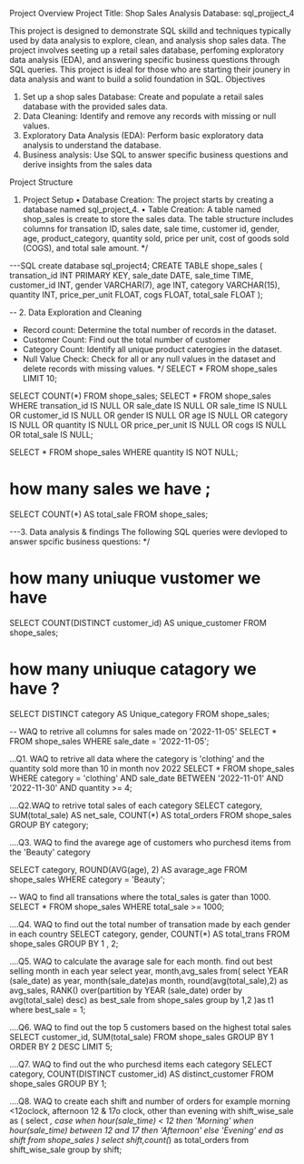 Project Overview
Project Title: Shop Sales Analysis
Database: sql_projject_4

This project is designed to demonstrate SQL skilld and techniques typically used by data analysis to explore, clean, and analysis shop sales data. The project involves seeting up a retail sales database, perfoming exploratory data analysis (EDA), and answering specific business questions through SQL queries. This project is ideal for those who are starting their jounery in data analysis and want to build a solid foundation in SQL.
Objectives
1. Set up a shop sales Database: Create and populate a retail sales database with the provided sales data.
2. Data Cleaning: Identify and remove any  records with missing or null values.
3. Exploratory Data Analysis (EDA): Perform basic exploratory data analysis to understand the database.
4. Business analysis: Use SQL to answer specific business questions and derive insights from the sales data

   
Project Structure
1. Project Setup 
•	Database Creation: The project starts by creating a database named sql_project_4.
•	Table Creation: A table named shop_sales is create to store the sales data. The table structure includes columns for transation ID, sales date, sale time, customer id, gender, age, product_category, quantity sold, price per unit, cost of goods sold (COGS), and total sale amount. */

---SQL
create database sql_project4;
CREATE TABLE shope_sales (
    transation_id INT PRIMARY KEY,
    sale_date DATE,
    sale_time TIME,
    customer_id INT,
    gender VARCHAR(7),
    age INT,
    category VARCHAR(15),
    quantity INT,
    price_per_unit FLOAT,
    cogs FLOAT,
    total_sale FLOAT
);

-- 2. Data Exploration and Cleaning
* Record count: Determine the total number of records in the dataset.
* Customer Count: Find out the total number of customer
* Category Count: Identify all unique product caterogies in the dataset.
* Null Value Check: Check for all or any null values in the dataset and delete records with missing values. */
SELECT 
    *
FROM
    shope_sales
LIMIT 10;

SELECT 
    COUNT(*)
FROM
    shope_sales;
SELECT 
    *
FROM
    shope_sales
WHERE
    transation_id IS NULL
        OR sale_date IS NULL
        OR sale_time IS NULL
        OR customer_id IS NULL
        OR gender IS NULL
        OR age IS NULL
        OR category IS NULL
        OR quantity IS NULL
        OR price_per_unit IS NULL
        OR cogs IS NULL
        OR total_sale IS NULL;
    
SELECT 
    *
FROM
    shope_sales
WHERE
    quantity IS NOT NULL;

# how many sales we have ;
SELECT 
    COUNT(*) AS total_sale
FROM
    shope_sales;

 ---3. Data analysis & findings
The following SQL queries were devloped to answer spcific business questions: */

# how many uniuque vustomer we have
SELECT 
    COUNT(DISTINCT customer_id) AS unique_customer
FROM
    shope_sales;

# how many uniuque catagory we have ?
SELECT DISTINCT
    category AS Unique_category
FROM
    shope_sales;

-- WAQ to retrive all columns for sales made on '2022-11-05'
SELECT 
    *
FROM
    shope_sales
WHERE
    sale_date = '2022-11-05';

...Q1. WAQ to retrive all data where the category is 'clothing' and the quantity sold more than 10 in month nov 2022
SELECT 
    *
FROM
    shope_sales
WHERE
    category = 'clothing'
        AND sale_date BETWEEN '2022-11-01' AND '2022-11-30'
        AND quantity >= 4;

....Q2.WAQ to retrive total sales of each category
SELECT 
    category,
    SUM(total_sale) AS net_sale,
    COUNT(*) AS total_orders
FROM
    shope_sales
GROUP BY category;

....Q3. WAQ to find the avarege age of customers who purchesd items from the 'Beauty' category

SELECT 
    category, ROUND(AVG(age), 2) AS avarage_age
FROM
    shope_sales
WHERE
    category = 'Beauty';

-- WAQ to find all transations where the total_sales is gater than 1000.
SELECT 
    *
FROM
    shope_sales
WHERE
    total_sale >= 1000;

....Q4. WAQ to find out the total number of transation made by each gender in each country
SELECT 
    category, gender, COUNT(*) AS total_trans
FROM
    shope_sales
GROUP BY 1 , 2;

....Q5. WAQ to calculate the avarage sale for each month. find out best selling month in each year
select year, month,avg_sales
from(
select 
	YEAR (sale_date) as year, 
    month(sale_date)as month,
    round(avg(total_sale),2) as avg_sales,
    RANK() over(partition by YEAR (sale_date) order by avg(total_sale) desc) as best_sale
from shope_sales
group by 1,2
)as t1
where best_sale = 1;

....Q6. WAQ to find out the top 5 customers based on the highest total sales
SELECT 
    customer_id, SUM(total_sale)
FROM
    shope_sales
GROUP BY 1
ORDER BY 2 DESC
LIMIT 5;

....Q7. WAQ to find out the who purchesd items each category
SELECT 
    category, COUNT(DISTINCT customer_id) AS distinct_customer
FROM
    shope_sales
GROUP BY 1;

....Q8. WAQ to create each shift and number of orders for example morning <12oclock, afternoon 12 & 17o clock, other than evening
with shift_wise_sale
as
(
select *,
	case
		when hour(sale_time) < 12 then 'Morning'
        when hour(sale_time) between 12 and 17 then 'Afternoon'
        else 'Evening'
	end as shift
from shope_sales
)
select shift,count(*) as total_orders from shift_wise_sale
group by shift;
